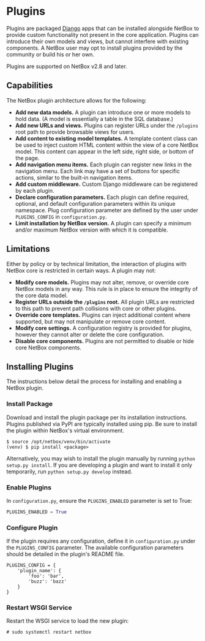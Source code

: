 # Plugins

Plugins are packaged [Django](https://docs.djangoproject.com/) apps that can be installed alongside NetBox to provide custom functionality not present in the core application. Plugins can introduce their own models and views, but cannot interfere with existing components. A NetBox user may opt to install plugins provided by the community or build his or her own.

Plugins are supported on NetBox v2.8 and later.

## Capabilities

The NetBox plugin architecture allows for the following:

* **Add new data models.** A plugin can introduce one or more models to hold data. (A model is essentially a table in the SQL database.)
* **Add new URLs and views.** Plugins can register URLs under the `/plugins` root path to provide browsable views for users.
* **Add content to existing model templates.** A template content class can be used to inject custom HTML content within the view of a core NetBox model. This content can appear in the left side, right side, or bottom of the page.
* **Add navigation menu items.** Each plugin can register new links in the navigation menu. Each link may have a set of buttons for specific actions, similar to the built-in navigation items.
* **Add custom middleware.** Custom Django middleware can be registered by each plugin.
* **Declare configuration parameters.** Each plugin can define required, optional, and default configuration parameters within its unique namespace. Plug configuration parameter are defined by the user under `PLUGINS_CONFIG` in `configuration.py`.
* **Limit installation by NetBox version.** A plugin can specify a minimum and/or maximum NetBox version with which it is compatible.

## Limitations

Either by policy or by technical limitation, the interaction of plugins with NetBox core is restricted in certain ways. A plugin may not:

* **Modify core models.** Plugins may not alter, remove, or override core NetBox models in any way. This rule is in place to ensure the integrity of the core data model.
* **Register URLs outside the `/plugins` root.** All plugin URLs are restricted to this path to prevent path collisions with core or other plugins.
* **Override core templates.** Plugins can inject additional content where supported, but may not manipulate or remove core content.
* **Modify core settings.** A configuration registry is provided for plugins, however they cannot alter or delete the core configuration.
* **Disable core components.** Plugins are not permitted to disable or hide core NetBox components.

## Installing Plugins

The instructions below detail the process for installing and enabling a NetBox plugin.

### Install Package

Download and install the plugin package per its installation instructions. Plugins published via PyPI are typically installed using pip. Be sure to install the plugin within NetBox's virtual environment.

```no-highlight
$ source /opt/netbox/venv/bin/activate
(venv) $ pip install <package>
```

Alternatively, you may wish to install the plugin manually by running `python setup.py install`. If you are developing a plugin and want to install it only temporarily, run `python setup.py develop` instead.

### Enable Plugins

In `configuration.py`, ensure the `PLUGINS_ENABLED` parameter is set to True:

```python
PLUGINS_ENABLED = True
```

### Configure Plugin

If the plugin requires any configuration, define it in `configuration.py` under the `PLUGINS_CONFIG` parameter. The available configuration parameters should be detailed in the plugin's README file.

```no-highlight
PLUGINS_CONFIG = {
    'plugin_name': {
        'foo': 'bar',
        'buzz': 'bazz'
    }
}
```

### Restart WSGI Service

Restart the WSGI service to load the new plugin:

```no-highlight
# sudo systemctl restart netbox
```
